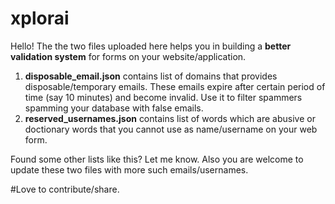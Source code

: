 # xplorai


Hello! The the two files uploaded here helps you in building a <b>better validation system</b> for forms on your website/application.
1. <b>disposable_email.json</b> contains list of domains that provides disposable/temporary emails. These emails expire after certain period of time (say 10 minutes) and become invalid. Use it to filter spammers spamming your database with false emails.
2. <b>reserved_usernames.json</b> contains list of words which are abusive or doctionary words that you cannot use as name/username on your web form.

Found some other lists like this? Let me know. Also you are welcome to update these two files with more such emails/usernames.

#Love to contribute/share.
